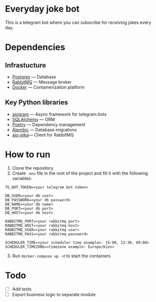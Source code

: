 # Everyday joke bot 
This is a telegram bot where you can subscribe for receiving jokes every day. 

# Dependencies
## Infrastucture
- [Postgres](https://www.postgresql.org/docs/current/index.html) — Database
- [RabbitMQ](https://www.rabbitmq.com/documentation.html) — Message broker
- [Docker](https://docs.docker.com/) — Containerization platform
## Key Python libraries
- [aiogram](https://docs.aiogram.dev/en/latest/) — Async framework for telegram bots
- [SQLAlchemy](https://docs.sqlalchemy.org/en/14/) — ORM
- [Poetry](https://python-poetry.org/docs/) — Dependency management
- [Alembic](https://alembic.sqlalchemy.org/en/latest/) — Database migrations
- [aio-pika](https://aio-pika.readthedocs.io/en/latest/)— Client for RabbitMQ



# How to run
1. Clone the repository
2. Create `.env` file in the root of the project and fill it with the following variables:
```
TG_BOT_TOKEN=<your telegram bot token>

DB_USER=<your db user>
DB_PASSWORD=<your db password>
DB_NAME=<your db name>
DB_PORT=<your db port>
DB_HOST=<your db host>

RABBITMQ_PORT=<your rabbitmq port>
RABBITMQ_HOST=<your rabbitmq host>
RABBITMQ_USER=<your rabbitmq user>
RABBITMQ_PASS=<your rabbitmq password>

SCHEDULER_TIME=<your scheduler time examples: 15:00, 13:30, 09:00>
SCHEDULER_TIMEZONE=<timezone example: Europe/Kiev>
```
3. Run `docker-compose up -d` to start the containers

# Todo
- [ ] Add tests
- [ ] Export business logic to separate module